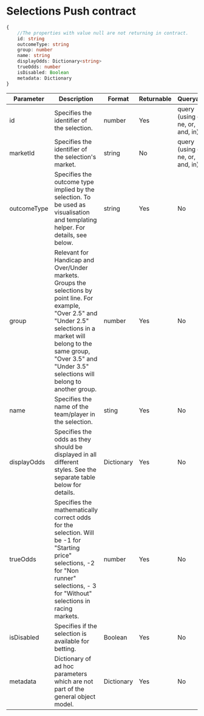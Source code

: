 # Selections Push contract

```typescript
{
    //The properties with value null are not returning in contract.
    id: string
    outcomeType: string
    group: number
    name: string
    displayOdds: Dictionary<string>
    trueOdds: number
    isDisabled: Boolean
    metadata: Dictionary
}
```

| Parameter | Description | Format | Returnable | Queryable | Example |
| --- | --- | --- | --- | --- | --- |
| id | Specifies the identifier of the selection. | number | Yes | query (using eq, ne, or, and, in) | $filter=id eq '0HC29147785N250_3' |
|marketId| Specifies the identifier of the selection's market. | string | No | query (using eq, ne, or, and, in) | $filter=marketId eq '2_29147785' |
| outcomeType | Specifies the outcome type implied by the selection. To be used as visualisation and templating helper. For details, see below. | string | Yes | No | -- |
| group |	Relevant for Handicap and Over/Under markets. Groups the selections by point line. For example, "Over 2.5" and "Under 2.5" selections in a market will belong to the same group, "Over 3.5" and "Under 3.5" selections will belong to another group. | number | Yes | No | -- |
| name | Specifies the name of the team/player in the selection. | sting | Yes | No | -- |
| displayOdds | Specifies the odds as they should be displayed in all different styles. See the separate table below for details. | Dictionary | Yes | No | -- |
| trueOdds | Specifies the mathematically correct odds for the selection. Will be -1 for "Starting price" selections, -2 for "Non runner" selections, - 3 for "Without" selections in racing markets. | number | Yes | No | -- |
| isDisabled | Specifies if the selection is available for betting. | Boolean | Yes | No | -- |
| metadata | Dictionary of ad hoc parameters which are not part of the general object model. | Dictionary | Yes |	No | -- |
